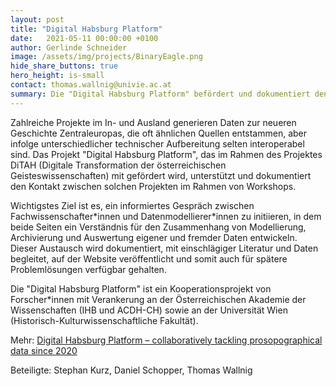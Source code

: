 ```yaml
---
layout: post
title: "Digital Habsburg Platform"
date:   2021-05-11 00:00:00 +0100
author: Gerlinde Schneider
image: /assets/img/projects/BinaryEagle.png
hide_share_buttons: true
hero_height: is-small
contact: thomas.wallnig@univie.ac.at
summary: Die "Digital Habsburg Platform" befördert und dokumentiert den Kontakt zwischen datenorientierten Projekten, die sich mit der neueren Geschichte Zentraleuropas befassen. Ziel ist es, im Rahmen von Workshops anhand von konkreten Datensamples Probleme der Interoperabilität zu diskutieren und, wo möglich, zu lösen. 
---
```


Zahlreiche Projekte im In- und Ausland generieren Daten zur neueren Geschichte Zentraleuropas, die oft ähnlichen Quellen entstammen, aber infolge unterschiedlicher technischer Aufbereitung selten interoperabel sind. Das Projekt "Digital Habsburg Platform", das im Rahmen des Projektes DiTAH (Digitale Transformation der österreichischen Geisteswissenschaften) mit gefördert wird, unterstützt und dokumentiert den Kontakt zwischen solchen Projekten im Rahmen von Workshops.  

Wichtigstes Ziel ist es, ein informiertes Gespräch zwischen Fachwissenschafter\*innen und Datenmodellierer\*innen zu initiieren, in dem beide Seiten ein Verständnis für den Zusammenhang von Modellierung, Archivierung und Auswertung eigener und fremder Daten entwickeln. Dieser Austausch wird dokumentiert, mit einschlägiger Literatur und Daten begleitet, auf der Website veröffentlicht und somit auch für spätere Problemlösungen verfügbar gehalten.  

Die "Digital Habsburg Platform" ist ein Kooperationsprojekt von Forscher\*innen mit Verankerung an der Österreichischen Akademie der Wissenschaften (IHB und ACDH-CH) sowie an der Universität Wien (Historisch-Kulturwissenschaftliche Fakultät).  

Mehr: [Digital Habsburg Platform – collaboratively tackling prosopographical data since 2020](https://digitalhabsburgplatform.github.io/web/)  

Beteiligte: Stephan Kurz, Daniel Schopper, Thomas Wallnig

